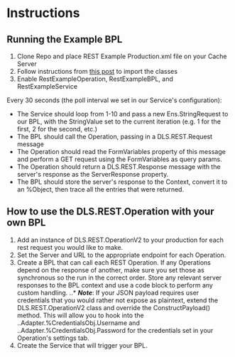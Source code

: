# Instructions

## Running the Example BPL

1. Clone Repo and place REST Example Production.xml file on your Cache Server
2. Follow instructions from [this post](https://community.intersystems.com/post/how-export-and-import-ensemble-components-and-productions) to import the classes
3. Enable RestExampleOperation, RestExampleBPL, and RestExampleService

Every 30 seconds (the poll interval we set in our Service's configuration):

* The Service should loop from 1-10 and pass a new Ens.StringRequest to our BPL, with the StringValue set to the current iteration (e.g. 1 for the first, 2 for the second, etc.)
* The BPL should call the Operation, passing in a DLS.REST.Request message
* The Operation should read the FormVariables property of this message and perform a GET request using the FormVariables as query params.
* The Operation should return a DLS.REST.Response message with the server's response as the ServerResponse property.
* The BPL should store the server's response to the Context, convert it to an %Object, then trace all the entries that were returned.

## How to use the DLS.REST.Operation with your own BPL
1. Add an instance of DLS.REST.OperationV2 to your production for each rest request you would like to make.
2. Set the Server and URL to the appropriate endpoint for each Operation.
3. Create a BPL that can call each REST Operation. If any Operations depend on the response of another, make sure you set those as synchronous so the run in the correct order. Store any relevant server responses to the BPL context and use a code block to perform any custom handling. 
..* **_Note_**: If your JSON payload requires user credentials that you would rather not expose as plaintext, extend the DLS.REST.OperationV2 class and override the ConstructPayload() method. This will allow you to hook into the ..Adapter.%CredentialsObj.Username and ..Adapter.%CredentialsObj.Password for the credentials set in your Operation's settings tab.
4. Create the Service that will trigger your BPL.
